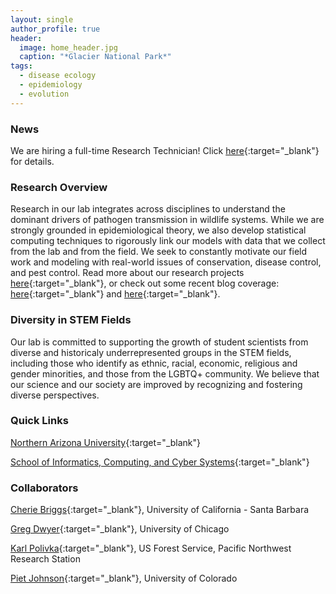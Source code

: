 ```yaml
---
layout: single
author_profile: true
header:
  image: home_header.jpg
  caption: "*Glacier National Park*"
tags:
  - disease ecology
  - epidemiology
  - evolution
---
```



### News   
We are hiring a full-time Research Technician! Click [here](/prospective/){:target="_blank"} for details. 

### Research Overview
Research in our lab integrates across disciplines to understand the dominant drivers of pathogen transmission in wildlife systems. While we are strongly grounded in epidemiological theory, we also develop statistical computing techniques to rigorously link our models with data that we collect from the lab and from the field. We seek to constantly motivate our field work and modeling with real-world issues of conservation, disease control, and pest control. Read more about our research projects [here](/research/){:target="_blank"}, or check out some recent blog coverage: [here](http://www.numbatmedia.com/stories/2016/4/5/mihaljevic?platform=hootsuite){:target="_blank"} and [here](https://rcc.uchicago.edu/woods){:target="_blank"}.


### Diversity in STEM Fields
Our lab is committed to supporting the growth of student scientists from diverse and historicaly underrepresented groups in the STEM fields, including those who identify as ethnic, racial, economic, religious and gender minorities, and those from the LGBTQ+ community. We believe that our science and our society are improved by recognizing and fostering diverse perspectives.  


### Quick Links

[Northern Arizona University](http://nau.edu/){:target="_blank"}

[School of Informatics, Computing, and Cyber Systems](http://nau.edu/SICCS/){:target="_blank"} 

### Collaborators

[Cherie Briggs](https://labs.eemb.ucsb.edu/briggs/cherie/members){:target="_blank"}, University of California - Santa Barbara

[Greg Dwyer](http://dwyerlab.uchicago.edu){:target="_blank"}, University of Chicago

[Karl Polivka](http://www.fs.fed.us/research/people/profile.php?alias=kpolivka){:target="_blank"}, US Forest Service, Pacific Northwest Research Station 

[Piet Johnson](http://www.colorado.edu/eeb/facultysites/pieter/){:target="_blank"}, University of Colorado